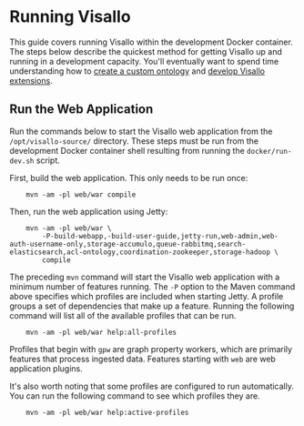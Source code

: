 # Running Visallo

This guide covers running Visallo within the development Docker container. The steps below describe the quickest method for getting Visallo up and running in a development capacity. You'll eventually want to spend time understanding how to [create a custom ontology](ontology.md) and [develop Visallo extensions](../extension-points/index.md).

## Run the Web Application

Run the commands below to start the Visallo web application from the `/opt/visallo-source/` directory. These steps must be run from the development Docker container shell resulting from running the `docker/run-dev.sh` script.

First, build the web application. This only needs to be run once:

        mvn -am -pl web/war compile

Then, run the web application using Jetty:

        mvn -am -pl web/war \
            -P-build-webapp,-build-user-guide,jetty-run,web-admin,web-auth-username-only,storage-accumulo,queue-rabbitmq,search-elasticsearch,acl-ontology,coordination-zookeeper,storage-hadoop \
            compile

The preceding `mvn` command will start the Visallo web application with a minimum number of features running. The `-P` option to the Maven command above specifies which profiles are included when starting Jetty. A profile groups a set of dependencies that make up a feature. Running the following command will list all of the available profiles that can be run.

        mvn -am -pl web/war help:all-profiles

Profiles that begin with `gpw` are graph property workers, which are primarily features that process ingested data. Features starting with `web` are web application plugins.

It's also worth noting that some profiles are configured to run automatically. You can run the following command to see which profiles they are.

        mvn -am -pl web/war help:active-profiles
